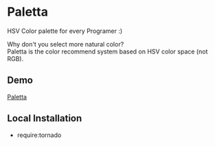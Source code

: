 Paletta
=======

HSV Color palette for every Programer :)

Why don't you select more natural color?  
Paletta is the color recommend system based on HSV color space (not RGB).

## Demo

[Paletta]("http://paletta.mrk1869.com")

## Local Installation

* require:tornado
